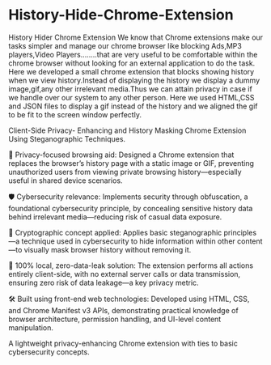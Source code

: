 # History-Hide-Chrome-Extension
History Hider Chrome Extension We know that Chrome extensions make our tasks simpler and manage our chrome browser like blocking Ads,MP3 players,Video Players........that are very useful to be comfortable within the chrome browser without looking for an external application to do the task. Here we developed a small chrome extension that blocks showing history when we view history.Instead of displaying the history we display a dummy image,gif,any other irrelevant media.Thus we can attain privacy in case if we handle over our system to any other person. Here we used HTML,CSS and JSON files to display a gif instead of the history and we aligned the gif to be fit to the screen window perfectly.

Client-Side Privacy- Enhancing and History Masking Chrome Extension Using Steganographic Techniques. 

🔐 Privacy-focused browsing aid: Designed a Chrome extension that replaces the browser’s history page with a static image or GIF, preventing unauthorized users from viewing private browsing history—especially useful in shared device scenarios.

🛡️ Cybersecurity relevance: Implements security through obfuscation, a foundational cybersecurity principle, by concealing sensitive history data behind irrelevant media—reducing risk of casual data exposure.

🧠 Cryptographic concept applied: Applies basic steganographic principles—a technique used in cybersecurity to hide information within other content—to visually mask browser history without removing it.

🚀 100% local, zero-data-leak solution: The extension performs all actions entirely client-side, with no external server calls or data transmission, ensuring zero risk of data leakage—a key privacy metric.

🛠 Built using front-end web technologies: Developed using HTML, CSS, and Chrome Manifest v3 APIs, demonstrating practical knowledge of browser architecture, permission handling, and UI-level content manipulation.

A lightweight privacy-enhancing Chrome extension with ties to basic cybersecurity concepts.

